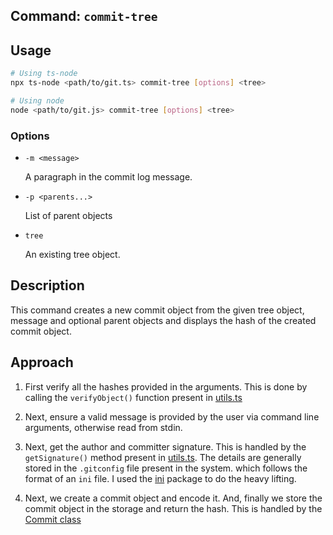 ## Command: `commit-tree`

## Usage

```bash
# Using ts-node
npx ts-node <path/to/git.ts> commit-tree [options] <tree>

# Using node
node <path/to/git.js> commit-tree [options] <tree>
```

### Options

- `-m <message>`

  A paragraph in the commit log message.

- `-p <parents...>`

  List of parent objects

- `tree`

  An existing tree object.

## Description

This command creates a new commit object from the given tree object, message and optional parent objects and displays the hash of the created commit object.

## Approach

1. First verify all the hashes provided in the arguments. This is done by calling the `verifyObject()` function present in [utils.ts](../utils.ts)

2. Next, ensure a valid message is provided by the user via command line arguments, otherwise read from stdin.

3. Next, get the author and committer signature. This is handled by the `getSignature()` method present in [utils.ts](../utils.ts). The details are generally stored in the `.gitconfig` file present in the system. which follows the format of an `ini` file. I used the [ini](https://www.npmjs.com/package/ini) package to do the heavy lifting.

4. Next, we create a commit object and encode it. And, finally we store the commit object in the storage and return the hash. This is handled by the [Commit class](../objects/commit.ts)
